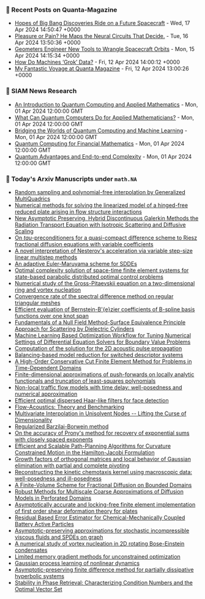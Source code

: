 ### 📝 Recent Posts on Quanta-Magazine
<!-- quanta starts -->
* <a href="https://www.quantamagazine.org/hopes-of-big-bang-discoveries-ride-on-a-future-spacecraft-20240417/">Hopes of Big Bang Discoveries Ride on a Future Spacecraft</a> - Wed, 17 Apr 2024 14:50:47 +0000
* <a href="https://www.quantamagazine.org/pleasure-or-pain-he-maps-the-neural-circuits-that-decide-20240416/">Pleasure or Pain? He Maps the Neural Circuits That Decide.</a> - Tue, 16 Apr 2024 13:50:36 +0000
* <a href="https://www.quantamagazine.org/geometers-engineer-new-tools-to-wrangle-spacecraft-orbits-20240415/">Geometers Engineer New Tools to Wrangle Spacecraft Orbits</a> - Mon, 15 Apr 2024 14:15:34 +0000
* <a href="https://www.quantamagazine.org/how-do-machines-grok-data-20240412/">How Do Machines ‘Grok’ Data?</a> - Fri, 12 Apr 2024 14:00:12 +0000
* <a href="https://www.quantamagazine.org/my-fantastic-voyage-at-quanta-magazine-20240412/">My Fantastic Voyage at Quanta Magazine</a> - Fri, 12 Apr 2024 13:00:26 +0000
<!-- quanta ends -->

### 📝 SIAM News Research
<!-- siam-news starts -->
* <a href="https://sinews.siam.org/Details-Page/an-introduction-to-quantum-computing-and-applied-mathematics">An Introduction to Quantum Computing and Applied Mathematics</a> - Mon, 01 Apr 2024 12:00:00 GMT
* <a href="https://sinews.siam.org/Details-Page/what-can-quantum-computers-do-for-applied-mathematicians">What Can Quantum Computers Do for Applied Mathematicians?</a> - Mon, 01 Apr 2024 12:00:00 GMT
* <a href="https://sinews.siam.org/Details-Page/bridging-the-worlds-of-quantum-computing-and-machine-learning">Bridging the Worlds of Quantum Computing and Machine Learning</a> - Mon, 01 Apr 2024 12:00:00 GMT
* <a href="https://sinews.siam.org/Details-Page/quantum-computing-for-financial-mathematics">Quantum Computing for Financial Mathematics</a> - Mon, 01 Apr 2024 12:00:00 GMT
* <a href="https://sinews.siam.org/Details-Page/quantum-advantages-and-end-to-end-complexity">Quantum Advantages and End-to-end Complexity</a> - Mon, 01 Apr 2024 12:00:00 GMT
<!-- siam-news ends -->

### 📝 Today's Arxiv Manuscripts under ``math.NA``
<!-- arxiv-math-na starts -->
* <a href="https://arxiv.org/abs/2404.10117">Random sampling and polynomial-free interpolation by Generalized MultiQuadrics</a>
* <a href="https://arxiv.org/abs/2404.10123">Numerical methods for solving the linearized model of a hinged-free reduced plate arising in flow structure interactions</a>
* <a href="https://arxiv.org/abs/2404.10159">New Asymptotic Preserving, Hybrid Discontinuous Galerkin Methods the Radiation Transport Equation with Isotropic Scattering and Diffusive Scaling</a>
* <a href="https://arxiv.org/abs/2404.10221">On $tau$-preconditioners for a quasi-compact difference scheme to Riesz fractional diffusion equations with variable coefficients</a>
* <a href="https://arxiv.org/abs/2404.10238">A novel interpretation of Nesterov's acceleration via variable step-size linear multistep methods</a>
* <a href="https://arxiv.org/abs/2404.10244">An adaptive Euler-Maruyama scheme for SDDEs</a>
* <a href="https://arxiv.org/abs/2404.10350">Optimal complexity solution of space-time finite element systems for state-based parabolic distributed optimal control problems</a>
* <a href="https://arxiv.org/abs/2404.10360">Numerical study of the Gross-Pitaevskii equation on a two-dimensional ring and vortex nucleation</a>
* <a href="https://arxiv.org/abs/2404.10391">Convergence rate of the spectral difference method on regular triangular meshes</a>
* <a href="https://arxiv.org/abs/2404.10396">Efficient evaluation of Bernstein-B'{e}zier coefficients of B-spline basis functions over one knot span</a>
* <a href="https://arxiv.org/abs/2404.10442">Fundamentals of a Null Field Method-Surface Equivalence Principle Approach for Scattering by Dielectric Cylinders</a>
* <a href="https://arxiv.org/abs/2404.10472">Machine Learning Based Optimization Workflow for Tuning Numerical Settings of Differential Equation Solvers for Boundary Value Problems</a>
* <a href="https://arxiv.org/abs/2404.10489">Computation of the solution for the 2D acoustic pulse propagation</a>
* <a href="https://arxiv.org/abs/2404.10511">Balancing-based model reduction for switched descriptor systems</a>
* <a href="https://arxiv.org/abs/2404.10756">A High-Order Conservative Cut Finite Element Method for Problems in Time-Dependent Domains</a>
* <a href="https://arxiv.org/abs/2404.10769">Finite-dimensional approximations of push-forwards on locally analytic functionals and truncation of least-squares polynomials</a>
* <a href="https://arxiv.org/abs/2404.10368">Non-local traffic flow models with time delay: well-posedness and numerical approximation</a>
* <a href="https://arxiv.org/abs/2404.10476">Efficient optimal dispersed Haar-like filters for face detection</a>
* <a href="https://arxiv.org/abs/2404.10634">Flow-Acoustics: Theory and Benchmarking</a>
* <a href="https://arxiv.org/abs/2010.10824">Multivariate Interpolation in Unisolvent Nodes -- Lifting the Curse of Dimensionality</a>
* <a href="https://arxiv.org/abs/2211.06624">Regularized Barzilai-Borwein method</a>
* <a href="https://arxiv.org/abs/2302.05883">On the accuracy of Prony's method for recovery of exponential sums with closely spaced exponents</a>
* <a href="https://arxiv.org/abs/2304.12377">Efficient and Scalable Path-Planning Algorithms for Curvature Constrained Motion in the Hamilton-Jacobi Formulation</a>
* <a href="https://arxiv.org/abs/2308.16146">Growth factors of orthogonal matrices and local behavior of Gaussian elimination with partial and complete pivoting</a>
* <a href="https://arxiv.org/abs/2309.05004">Reconstructing the kinetic chemotaxis kernel using macroscopic data: well-posedness and ill-posedness</a>
* <a href="https://arxiv.org/abs/2309.08283">A Finite-Volume Scheme for Fractional Diffusion on Bounded Domains</a>
* <a href="https://arxiv.org/abs/2310.15669">Robust Methods for Multiscale Coarse Approximations of Diffusion Models in Perforated Domains</a>
* <a href="https://arxiv.org/abs/2310.19443">Asymptotically accurate and locking-free finite element implementation of first order shear deformation theory for plates</a>
* <a href="https://arxiv.org/abs/2401.10135">Residual Based Error Estimator for Chemical-Mechanically Coupled Battery Active Particles</a>
* <a href="https://arxiv.org/abs/2404.09168">Asymptotic-preserving approximations for stochastic incompressible viscous fluids and SPDEs on graph</a>
* <a href="https://arxiv.org/abs/2211.02316">A numerical study of vortex nucleation in 2D rotating Bose-Einstein condensates</a>
* <a href="https://arxiv.org/abs/2308.15145">Limited memory gradient methods for unconstrained optimization</a>
* <a href="https://arxiv.org/abs/2312.12193">Gaussian process learning of nonlinear dynamics</a>
* <a href="https://arxiv.org/abs/2404.06380">Asymptotic-preserving finite difference method for partially dissipative hyperbolic systems</a>
* <a href="https://arxiv.org/abs/2404.07515">Stability in Phase Retrieval: Characterizing Condition Numbers and the Optimal Vector Set</a>
<!-- arxiv-math-na ends -->
